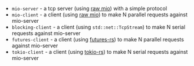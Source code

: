 - `mio-server` - a tcp server (using [raw mio](https://github.com/carllerche/mio)) with a simple protocol
- `mio-client` - a client (using [raw mio](https://github.com/carllerche/mio)) to make N parallel requests against mio-server
- `blocking-client` - a client (using `std::net::TcpStream`) to make N serial requests against mio-server
- `futures-client` - a client (using [futures-rs](https://github.com/alexcrichton/futures-rs)) to make N parallel requests against mio-server
- `tokio-client` - a client (using [tokio-rs](https://github.com/tokio-rs/tokio)) to make N serial requests against mio-server
